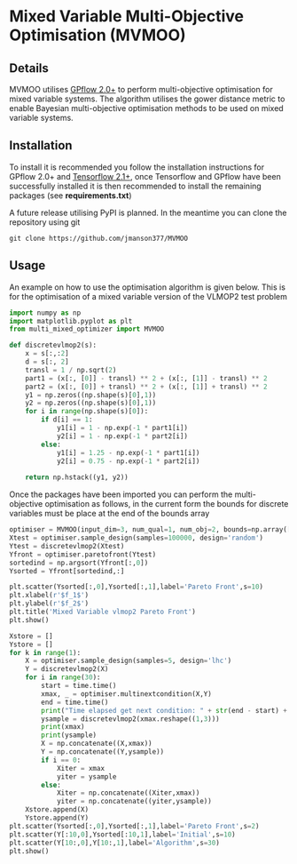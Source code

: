 # Mixed Variable Multi-Objective Optimisation (MVMOO)
## Details
MVMOO utilises [GPflow 2.0+](https://gpflow.org) to perform multi-objective optimisation for mixed variable systems. The algorithm utilises the gower distance metric to enable Bayesian multi-objective optimisation methods to be used on mixed variable systems.

## Installation
To install it is recommended you follow the installation instructions for GPflow 2.0+ and [Tensorflow 2.1+](https://www.tensorflow.org/install), once Tensorflow and GPflow have been successfully installed it is then recommended to install the remaining packages (see **requirements.txt**)

A future release utilising PyPI is planned. In the meantime you can clone the repository using git

```git
git clone https://github.com/jmanson377/MVMOO
```
## Usage
An example on how to use the optimisation algorithm is given below. This is for the optimisation of a mixed variable version of the VLMOP2 test problem

```python
import numpy as np
import matplotlib.pyplot as plt
from multi_mixed_optimizer import MVMOO

def discretevlmop2(s):
    x = s[:,:2]
    d = s[:, 2]
    transl = 1 / np.sqrt(2)
    part1 = (x[:, [0]] - transl) ** 2 + (x[:, [1]] - transl) ** 2
    part2 = (x[:, [0]] + transl) ** 2 + (x[:, [1]] + transl) ** 2
    y1 = np.zeros((np.shape(s)[0],1))
    y2 = np.zeros((np.shape(s)[0],1))
    for i in range(np.shape(s)[0]):
        if d[i] == 1:
            y1[i] = 1 - np.exp(-1 * part1[i])
            y2[i] = 1 - np.exp(-1 * part2[i])
        else:
            y1[i] = 1.25 - np.exp(-1 * part1[i])
            y2[i] = 0.75 - np.exp(-1 * part2[i])
            
    return np.hstack((y1, y2))
```
Once the packages have been imported you can perform the multi-objective optimisation as follows, in the current form the bounds for discrete variables must be place at the end of the bounds array
```python
optimiser = MVMOO(input_dim=3, num_qual=1, num_obj=2, bounds=np.array([[-2,-2,1],[2,2,2]]))
Xtest = optimiser.sample_design(samples=100000, design='random')
Ytest = discretevlmop2(Xtest)
Yfront = optimiser.paretofront(Ytest)
sortedind = np.argsort(Yfront[:,0])
Ysorted = Yfront[sortedind,:]

plt.scatter(Ysorted[:,0],Ysorted[:,1],label='Pareto Front',s=10)
plt.xlabel(r'$f_1$')
plt.ylabel(r'$f_2$')
plt.title('Mixed Variable vlmop2 Pareto Front')
plt.show()

Xstore = []
Ystore = []
for k in range(1):
    X = optimiser.sample_design(samples=5, design='lhc')
    Y = discretevlmop2(X)
    for i in range(30):
        start = time.time()
        xmax, _ = optimiser.multinextcondition(X,Y)
        end = time.time()
        print("Time elapsed get next condition: " + str(end - start) + " seconds.")
        ysample = discretevlmop2(xmax.reshape((1,3)))
        print(xmax)
        print(ysample)
        X = np.concatenate((X,xmax))
        Y = np.concatenate((Y,ysample))
        if i == 0:
            Xiter = xmax
            yiter = ysample
        else:
            Xiter = np.concatenate((Xiter,xmax))
            yiter = np.concatenate((yiter,ysample))
    Xstore.append(X)
    Ystore.append(Y)
plt.scatter(Ysorted[:,0],Ysorted[:,1],label='Pareto Front',s=2)
plt.scatter(Y[:10,0],Ysorted[:10,1],label='Initial',s=10)
plt.scatter(Y[10:,0],Y[10:,1],label='Algorithm',s=30)
plt.show()
```
